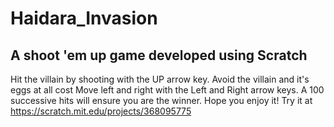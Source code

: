 # Haidara_Invasion
## A shoot 'em up game developed using Scratch

Hit the villain by shooting with the UP arrow key.
Avoid the villain and it's eggs at all cost
Move left and right with the Left and Right arrow keys. 
A 100 successive hits will ensure you are the winner. Hope you enjoy it!
Try it at https://scratch.mit.edu/projects/368095775
